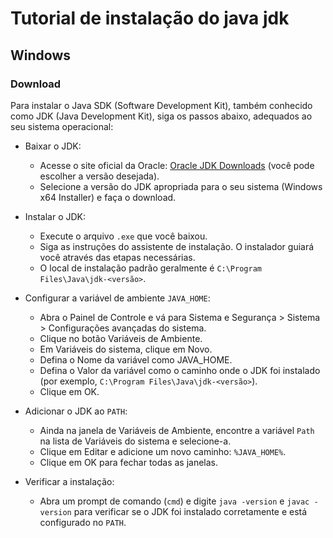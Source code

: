 # Tutorial de instalação do java jdk

## Windows

### Download

Para instalar o Java SDK (Software Development Kit), também conhecido como JDK (Java Development Kit), siga os passos abaixo, adequados ao seu sistema operacional:

- Baixar o JDK:
  - Acesse o site oficial da Oracle: [Oracle JDK Downloads](https://www.oracle.com/java/technologies/downloads) (você pode escolher a versão desejada).
  - Selecione a versão do JDK apropriada para o seu sistema (Windows x64 Installer) e faça o download.

- Instalar o JDK:
  - Execute o arquivo ``.exe`` que você baixou.
  - Siga as instruções do assistente de instalação. O instalador guiará você através das etapas necessárias.
  - O local de instalação padrão geralmente é ``C:\Program Files\Java\jdk-<versão>``.

- Configurar a variável de ambiente ``JAVA_HOME``:
  - Abra o Painel de Controle e vá para Sistema e Segurança > Sistema > Configurações avançadas do sistema.
  - Clique no botão Variáveis de Ambiente.
  - Em Variáveis do sistema, clique em Novo.
  - Defina o Nome da variável como JAVA_HOME.
  - Defina o Valor da variável como o caminho onde o JDK foi instalado (por exemplo, ``C:\Program Files\Java\jdk-<versão>``).
  - Clique em OK.

- Adicionar o JDK ao ``PATH``:
  - Ainda na janela de Variáveis de Ambiente, encontre a variável ``Path`` na lista de Variáveis do sistema e selecione-a.
  - Clique em Editar e adicione um novo caminho: ``%JAVA_HOME%``.
  - Clique em OK para fechar todas as janelas.

- Verificar a instalação:
  - Abra um prompt de comando (``cmd``) e digite ``java -version`` e ``javac -version`` para verificar se o JDK foi instalado corretamente e está configurado no ``PATH``.

<!-- macOS

    Baixar o JDK:
        Acesse o site oficial da Oracle ou da AdoptOpenJDK e baixe o instalador do JDK para macOS.

    Instalar o JDK:
        Abra o arquivo .dmg baixado e siga as instruções do instalador.

    Configurar a variável de ambiente JAVA_HOME:
        Abra o Terminal.
        Adicione a seguinte linha ao seu arquivo ~/.bash_profile ou ~/.zshrc (dependendo do shell que você está usando):

        sh

        export JAVA_HOME=$(/usr/libexec/java_home)
        export PATH=$JAVA_HOME/bin:$PATH

        Salve o arquivo e reinicie o Terminal ou execute source ~/.bash_profile ou source ~/.zshrc.

    Verificar a instalação:
        No Terminal, digite java -version e javac -version para verificar se o JDK foi instalado corretamente.

Linux

    Baixar e instalar o JDK:
        Para distribuições baseadas em Debian (como Ubuntu), você pode usar o seguinte comando:

        sh

sudo apt update
sudo apt install openjdk-11-jdk

Para distribuições baseadas em RPM (como Fedora), use:

sh

    sudo dnf install java-11-openjdk-devel

Configurar a variável de ambiente JAVA_HOME:

    Adicione as seguintes linhas ao seu arquivo ~/.bashrc ou ~/.zshrc:

    sh

        export JAVA_HOME=/usr/lib/jvm/java-11-openjdk-amd64
        export PATH=$JAVA_HOME/bin:$PATH

        Substitua o caminho conforme necessário, verificando o local exato do JDK instalado.
        Salve o arquivo e execute source ~/.bashrc ou source ~/.zshrc.

    Verificar a instalação:
        No Terminal, digite java -version e javac -version para verificar se o JDK foi instalado corretamente.

Seguindo esses passos, você terá o JDK instalado e configurado no seu sistema, pronto para o desenvolvimento em Java. -->